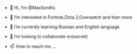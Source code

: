 - 👋 Hi, I’m @MaxSoniKs
- 👀 I’m interested in Fortnite,Dota 2,Overwatch and then more
- 🌱 I’m currently learning Russian and English language

- 💞️ I’m looking to collaborate on(secret)
- 📫 How to reach me ...

<!---
MaxSoniKs/MaxSoniKs is a ✨ special ✨ repository because its `README.md` (this file) appears on your GitHub profile.
You can click the Preview link to take a look at your changes.
--->
